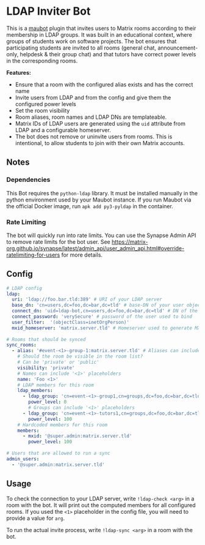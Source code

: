 # LDAP Inviter Bot

This is a [maubot](https://github.com/maubot/maubot) plugin that invites users to Matrix rooms
according to their membership in LDAP groups.
It was built in an educational context, where groups of students work on software projects.
The bot ensures that participating students are invited to all rooms
(general chat, announcement-only, helpdesk & their group chat) and that tutors have correct power levels in the corresponding rooms.

**Features:**
- Ensure that a room with the configured alias exists and has the correct name
- Invite users from LDAP and from the config and give them the configured power levels
- Set the room visibility
- Room aliases, room names and LDAP DNs are templateable.
- Matrix IDs of LDAP users are generated using the `uid` attribute from LDAP and a configurable homeserver.
- The bot does not remove or uninvite users from rooms. This is intentional, to allow students to join with their own Matrix accounts.

## Notes
### Dependencies
This Bot requires the `python-ldap` library.
It must be installed manually in the python environment used by your Maubot instance.
If you run Maubot via the official Docker image, run `apk add py3-pyldap` in the container.

### Rate Limiting
The bot will quickly run into rate limits.
You can use the Synapse Admin API to remove rate limits for the bot user.
See https://matrix-org.github.io/synapse/latest/admin_api/user_admin_api.html#override-ratelimiting-for-users
for more details.

## Config
```yaml
# LDAP config
ldap:
  uri: 'ldap://foo.bar.tld:389' # URI of your LDAP server
  base_dn: 'cn=users,dc=foo,dc=bar,dc=tld' # base-DN of your user objects
  connect_dn: 'uid=ldap-bot,cn=users,dc=foo,dc=bar,dc=tld' # DN of the user used to bind
  connect_password: 'verySecure' # password of the user used to bind
  user_filter:  '(objectClass=inetOrgPerson)'
  mxid_homeserver: 'matrix.server.tld' # Homeserver used to generate MXIDs from LDAP uids
  
# Rooms that should be synced
sync_rooms:
  - alias: '#event-<1>-group-1:matrix.server.tld' # Aliases can include '<1>' placeholders
    # Should the room be visible in the room list?
    # Can be 'private' or 'public'
    visibility: 'private'
    # Names can include '<1>' placeholders
    name: 'Foo <1>'
    # LDAP members for this room
    ldap_members:
      - ldap_group: 'cn=event-<1>-group1,cn=groups,dc=foo,dc=bar,dc=tld'
        power_level: 0
        # Groups can include '<1>' placeholders
      - ldap_group: 'cn=event-<1>-tutors1,cn=groups,dc=foo,dc=bar,dc=tld'
        power_level: 100
    # Hardcoded members for this room
    members:
      - mxid: '@super.admin:matrix.server.tld'
        power_level: 100
        
# Users that are allowed to run a sync
admin_users:
  - '@super.admin:matrix.server.tld'
```

## Usage
To check the connection to your LDAP server, write `!ldap-check <arg>` in a room with the bot.
It will print out the computed members for all configured rooms.
If you used the `<1>` placeholder in the config file, you will need to provide a value for `arg`.

To run the actual invite process, write `!ldap-sync <arg>` in a room with the bot.